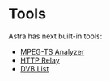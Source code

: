 # Tools

Astra has next built-in tools:

- [MPEG-TS Analyzer](analyzer.md)
- [HTTP Relay](relay.md)
- [DVB List](dvbls.md)
